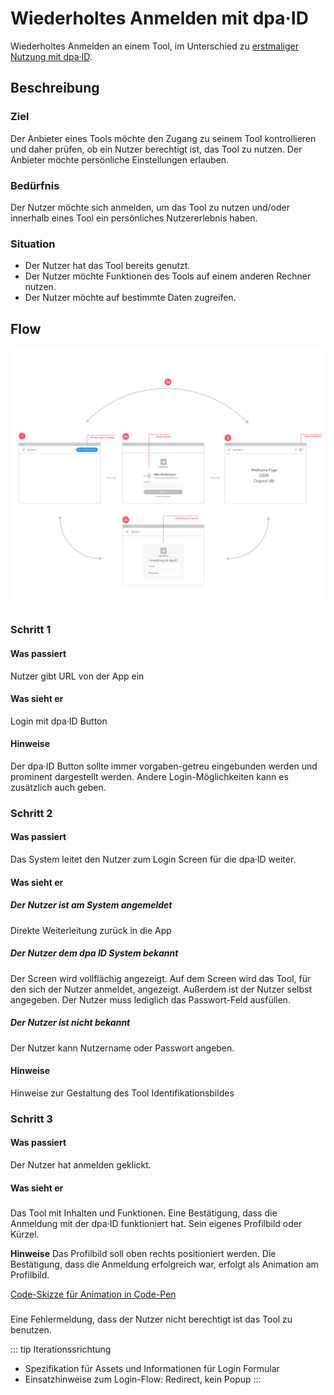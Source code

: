 # Wiederholtes Anmelden mit dpa·ID

Wiederholtes Anmelden an einem Tool, im Unterschied zu [erstmaliger Nutzung mit dpa·ID](./erstmalige-nutzung-mit-dpa-id).

## Beschreibung

### Ziel
Der Anbieter eines Tools möchte den Zugang zu seinem Tool kontrollieren und daher prüfen, ob ein Nutzer berechtigt ist, das Tool zu nutzen.
Der Anbieter möchte persönliche Einstellungen erlauben.

### Bedürfnis
Der Nutzer möchte sich anmelden, um das Tool zu nutzen und/oder innerhalb eines Tool ein persönliches Nutzererlebnis haben.

### Situation
- Der Nutzer hat das Tool bereits genutzt.
- Der Nutzer möchte Funktionen des Tools auf einem anderen Rechner nutzen.
- Der Nutzer möchte auf bestimmte Daten zugreifen.

## Flow

![](./anmelden/ixd-anmelden-flow.png)

### <Step number="1" /> Schritt 1
#### Was passiert
Nutzer gibt URL von der App ein

#### Was sieht er
Login mit dpa·ID Button

#### Hinweise
Der dpa·ID Button sollte immer vorgaben-getreu eingebunden werden und prominent dargestellt werden. Andere Login-Möglichkeiten kann es zusätzlich auch geben.

### <Step number="2" /> Schritt 2

#### Was passiert
Das System leitet den Nutzer zum Login Screen für die dpa·ID weiter.

#### Was sieht er

##### <Step number="2a" /> Der Nutzer ist am System angemeldet
Direkte Weiterleitung zurück in die App

##### <Step number="2b" /> Der Nutzer dem dpa ID System bekannt
Der Screen wird vollflächig angezeigt. Auf dem Screen wird das Tool, für den sich der Nutzer anmeldet, angezeigt. Außerdem ist der Nutzer selbst angegeben. Der Nutzer muss lediglich das Passwort-Feld ausfüllen.

##### <Step number="2c" /> Der Nutzer ist nicht bekannt
Der Nutzer kann Nutzername oder Passwort angeben.

#### Hinweise
Hinweise zur Gestaltung des Tool Identifikationsbildes

### <Step number="3" /> Schritt 3

#### Was passiert
Der Nutzer hat anmelden geklickt.

#### Was sieht er

##### <Step number="3a" />
Das Tool mit Inhalten und Funktionen. Eine Bestätigung, dass die Anmeldung mit der dpa·ID funktioniert hat. Sein eigenes Profilbild oder Kürzel.

**Hinweise**
Das Profilbild soll oben rechts positioniert werden. Die Bestätigung, dass die Anmeldung erfolgreich war, erfolgt als Animation am Profilbild.

[Code-Skizze für Animation in Code-Pen](https://codepen.io/anon/pen/deqGVP)

##### <Step number="3b" />
Eine Fehlermeldung, dass der Nutzer nicht berechtigt ist das Tool zu benutzen.

::: tip Iterationssrichtung
- Spezifikation für Assets und Informationen für Login Formular
- Einsatzhinweise zum Login-Flow: Redirect, kein Popup
:::
